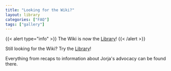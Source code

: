 ```yaml
---
title: "Looking for the Wiki?"
layout: library
categories: ["FAQ"]
tags: ["gallery"]
---
```


{{< alert type="info" >}}
    The Wiki is now the [Library](/library/)!
{{< /alert >}}

Still looking for the Wiki? Try the [Library](/library/)!

Everything from recaps to information about Jorja's advocacy can be found there.

